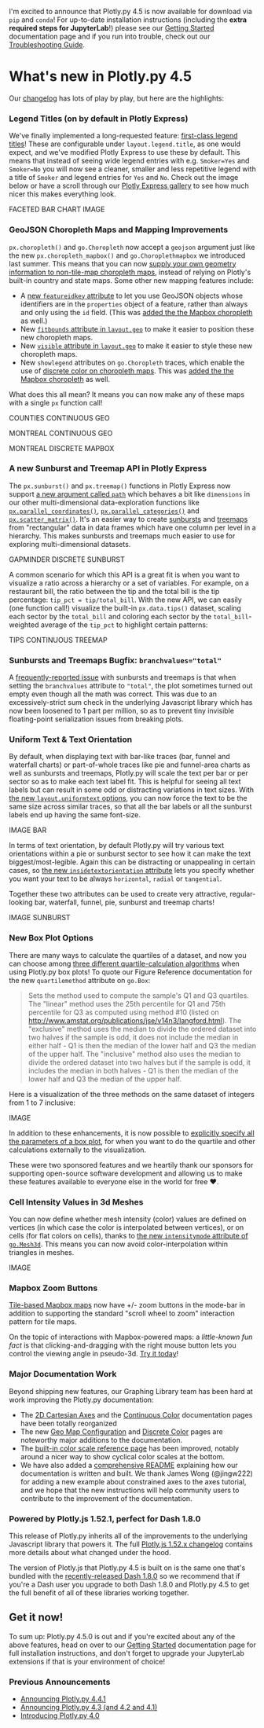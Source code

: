 I'm excited to announce that Plotly.py 4.5 is now available for download via `pip` and `conda`! For up-to-date installation instructions (including the **extra required steps for JupyterLab**!) please see our [Getting Started](https://plot.ly/python/getting-started/) documentation page and if you run into trouble, check out our [Troubleshooting Guide](https://plot.ly/python/troubleshooting/).

# What's new in Plotly.py 4.5

Our [changelog](https://github.com/plotly/plotly.py/releases/tag/v4.5.0) has lots of play by play, but here are the highlights:

### Legend Titles (on by default in Plotly Express)

We've finally implemented a long-requested feature: [first-class legend titles](https://plot.ly/python/legend/#legend-titles)! These are configurable under `layout.legend.title`, as one would expect, and we've modified Plotly Express to use these by default. This means that instead of seeing wide legend entries with e.g. `Smoker=Yes` and `Smoker=No` you will now see a cleaner, smaller and less repetitive legend with a title of `Smoker` and legend entries for `Yes` and `No`. Check out the image below or have a scroll through our [Plotly Express gallery](https://plotly.express/) to see how much nicer this makes everything look.

FACETED BAR CHART IMAGE

### GeoJSON Choropleth Maps and Mapping Improvements

`px.choropleth()` and `go.Choropleth` now accept a `geojson` argument just like the new `px.choropleth_mapbox()` and `go.Choroplethmapbox` we introduced last summer. This means that you can now [supply your own geometry information to non-tile-map choropleth maps](https://plot.ly/python/choropleth-maps/), instead of relying on Plotly's built-in country and state maps. Some other new mapping features include:

- A [new `featureidkey` attribute](https://plot.ly/python/choropleth-maps/#indexing-by-geojson-properties) to let you use GeoJSON objects whose identifiers are in the `properties` object of a feature, rather than always and only using the `id` field. (This was [added the the Mapbox choropleth](https://plot.ly/python/mapbox-county-choropleth/#indexing-by-geojson-properties) as well.)
- New [`fitbounds` attribute in `layout.geo`](https://plot.ly/python/map-configuration/#automatic-zooming-or-bounds-fitting) to make it easier to position these new choropleth maps.
- New [`visible` attribute in `layout.geo`](https://plot.ly/python/map-configuration/#disabling-base-maps) to make it easier to style these new choropleth maps.
- New `showlegend` attributes on `go.Choropleth` traces, which enable the use of [discrete color on choropleth maps](https://plot.ly/python/choropleth-maps/#discrete-colors). This was [added the the Mapbox choropleth](https://plot.ly/python/mapbox-county-choropleth/#discrete-colors) as well.

What does this all mean? It means you can now make any of these maps with a single `px` function call!

COUNTIES CONTINUOUS GEO

MONTREAL CONTINUOUS GEO

MONTREAL DISCRETE MAPBOX

### A new Sunburst and Treemap API in Plotly Express

The `px.sunburst()` and `px.treemap()` functions in Plotly Express now support [a new argument called `path`](https://plot.ly/python/sunburst-charts/) which behaves a bit like `dimensions` in our other multi-dimensional data-exploration functions like [`px.parallel_coordinates()`](https://plot.ly/python/parallel-coordinates-plot/), [`px.parallel_categories()`](https://plot.ly/python/parallel-categories-diagram/) and [`px.scatter_matrix()`](https://plot.ly/python/splom/). It's an easier way to create [sunbursts](https://plot.ly/python/sunburst-charts/) and [treemaps](https://plot.ly/python/treemaps/) from "rectangular" data in data frames which have one column per level in a hierarchy. This makes sunbursts and treemaps much easier to use for exploring multi-dimensional datasets.

GAPMINDER DISCRETE SUNBURST

A common scenario for which this API is a great fit is when you want to visualize a ratio across a hierarchy or a set of variables. For example, on a restaurant bill, the ratio between the tip and the total bill is the tip percentage: `tip_pct = tip/total_bill`. With the new API, we can easily (one function call!) visualize the built-in `px.data.tips()` dataset, scaling each sector by the `total_bill` and coloring each sector by the `total_bill`-weighted average of the `tip_pct` to highlight certain patterns:

TIPS CONTINUOUS TREEMAP

### Sunbursts and Treemaps Bugfix: `branchvalues="total"`

A [frequently-reported issue](https://community.plot.ly/t/sunburst-branchvalues-parameter/25477/26) with sunbursts and treemaps is that when setting the `branchvalues` attribute to `"total"`, the plot sometimes turned out empty even though all the math was correct. This was due to an excessively-strict sum check in the underlying Javascript library which has now been loosened to 1 part per million, so as to prevent tiny invisible floating-point serialization issues from breaking plots.

### Uniform Text & Text Orientation

By default, when displaying text with bar-like traces (bar, funnel and waterfall charts) or part-of-whole traces like pie and funnel-area charts as well as sunbursts and treemaps, Plotly.py will scale the text per bar or per sector so as to make each text label fit. This is helpful for seeing all text labels but can result in some odd or distracting variations in text sizes. With [the new `layout.uniformtext` options](https://plot.ly/python/text-and-annotations/#controlling-text-fontsize-with-uniformtext), you can now force the text to be the same size across similar traces, so that all the bar labels or all the sunburst labels end up having the same font-size.

IMAGE BAR

In terms of text orientation, by default Plotly.py will try various text orientations within a pie or sunburst sector to see how it can make the text biggest/most-legible. Again this can be distracting or unappealing in certain cases, so [the new `insidetextorientation` attribute](https://plot.ly/python/sunburst-charts/#controlling-text-orientation-inside-sunburst-sectors) lets you specify whether you want your text to be always `horizontal`, `radial` or `tangential`.

Together these two attributes can be used to create very attractive, regular-looking bar, waterfall, funnel, pie, sunburst and treemap charts!

IMAGE SUNBURST

### New Box Plot Options

There are many ways to calculate the quartiles of a dataset, and now you can choose among [three different quartile-calculation algorithms](https://plot.ly/python/box-plots/#choosing-the-algorithm-for-computing-quartiles) when using Plotly.py box plots! To quote our Figure Reference documentation for the new `quartilemethod` attribute on `go.Box`:

> Sets the method used to compute the sample's Q1 and Q3 quartiles. The "linear" method uses the 25th percentile for Q1 and 75th percentile for Q3 as computed using method #10 (listed on http://www.amstat.org/publications/jse/v14n3/langford.html). The "exclusive" method uses the median to divide the ordered dataset into two halves if the sample is odd, it does not include the median in either half - Q1 is then the median of the lower half and Q3 the median of the upper half. The "inclusive" method also uses the median to divide the ordered dataset into two halves but if the sample is odd, it includes the median in both halves - Q1 is then the median of the lower half and Q3 the median of the upper half.

Here is a visualization of the three methods on the same dataset of integers from 1 to 7 inclusive:

IMAGE

In addition to these enhancements, it is now possible to [explicitly specify all the parameters of a box plot](https://plot.ly/python/box-plots/#box-plot-with-precomputed-quartiles), for when you want to do the quartile and other calculations externally to the visualization.

These were two sponsored features and we heartily thank our sponsors for supporting open-source software development and allowing us to make these features available to everyone else in the world for free :heart:.

### Cell Intensity Values in 3d Meshes

You can now define whether mesh intensity (color) values are defined on vertices (in which case the color is interpolated between vertices), or on cells (for flat colors on cells), thanks to [the new `intensitymode` attribute of `go.Mesh3d`](https://plot.ly/python/3d-mesh/#intensity-values-defined-on-vertices-or-cells). This means you can now avoid color-interpolation within triangles in meshes.

IMAGE

### Mapbox Zoom Buttons

[Tile-based Mapbox maps](https://plot.ly/python/mapbox-layers/) now have +/- zoom buttons in the mode-bar in addition to supporting the standard "scroll wheel to zoom" interaction pattern for tile maps.

On the topic of interactions with Mapbox-powered maps: a _little-known fun fact_ is that clicking-and-dragging with the right mouse button lets you control the viewing angle in pseudo-3d. [Try it today](https://plot.ly/python/mapbox-layers/)!

### Major Documentation Work

Beyond shipping new features, our Graphing Library team has been hard at work improving the Plotly.py documentation:

- The [2D Cartesian Axes](https://plot.ly/python/axes/) and the [Continuous Color](https://plot.ly/python/colorscales/) documentation pages have been totally reorganized
- The new [Geo Map Configuration](https://plot.ly/python/map-configuration/) and [Discrete Color](https://plot.ly/python/discrete-color/) pages are noteworthy major additions to the documentation.
- The [built-in color scale reference page](https://plot.ly/python/builtin-colorscales/) has been improved, notably around a nicer way to show cyclical color scales at the bottom.
- We have also added a [comprehensive README](https://github.com/plotly/plotly.py/blob/master/doc/README.md) explaining how our documentation is written and built. We thank James Wong (@jingw222) for adding a new example about constrained axes to the axes tutorial, and we hope that the new instructions will help community users to contribute to the improvement of the documentation.

### Powered by Plotly.js 1.52.1, perfect for Dash 1.8.0

This release of Plotly.py inherits all of the improvements to the underlying Javascript library that powers it. The full [Plotly.js 1.52.x changelog](https://github.com/plotly/plotly.js/blob/master/CHANGELOG.md#1520----2020-01-08) contains more details about what changed under the hood.

The version of Plotly.js that Plotly.py 4.5 is built on is the same one that's bundled with the [recently-released Dash 1.8.0](https://community.plot.ly/t/dash-v1-8-0-release/33629) so we recommend that if you're a Dash user you upgrade to both Dash 1.8.0 and Plotly.py 4.5 to get the full benefit of all of these libraries working together.

## Get it now!

To sum up: Plotly.py 4.5.0 is out and if you're excited about any of the above features, head on over to our [Getting Started](https://plot.ly/python/getting-started/) documentation page for full installation instructions, and don't forget to upgrade your JupyterLab extensions if that is your environment of choice!

### Previous Announcements

- [Announcing Plotly.py 4.4.1](https://community.plot.ly/t/announcing-plotly-py-4-4-1/32514)
- [Announcing Plotly.py 4.3 (and 4.2 and 4.1)](https://community.plot.ly/t/announcing-plotly-py-4-3-and-4-2-and-4-1/31245)
- [Introducing Plotly.py 4.0](https://community.plot.ly/t/introducing-plotly-py-4-0-0/25639)
